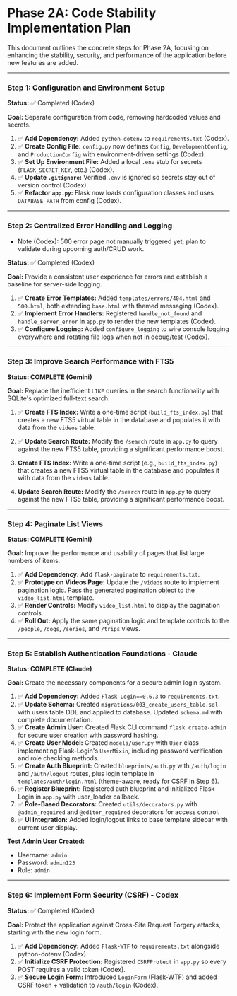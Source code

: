 # Phase 2A: Code Stability Implementation Plan

This document outlines the concrete steps for Phase 2A, focusing on enhancing the stability, security, and performance of the application before new features are added.

---

### Step 1: Configuration and Environment Setup

**Status:** ✅ Completed (Codex)

**Goal:** Separate configuration from code, removing hardcoded values and secrets.

1. ✅ **Add Dependency:** Added `python-dotenv` to `requirements.txt` (Codex).
2. ✅ **Create Config File:** `config.py` now defines `Config`, `DevelopmentConfig`, and `ProductionConfig` with environment-driven settings (Codex).
3. ✅ **Set Up Environment File:** Added a local `.env` stub for secrets (`FLASK_SECRET_KEY`, etc.) (Codex).
4. ✅ **Update `.gitignore`:** Verified `.env` is ignored so secrets stay out of version control (Codex).
5. ✅ **Refactor `app.py`:** Flask now loads configuration classes and uses `DATABASE_PATH` from config (Codex).

---

### Step 2: Centralized Error Handling and Logging

- Note (Codex): 500 error page not manually triggered yet; plan to validate during upcoming auth/CRUD work.


**Status:** ✅ Completed (Codex)

**Goal:** Provide a consistent user experience for errors and establish a baseline for server-side logging.

1. ✅ **Create Error Templates:** Added `templates/errors/404.html` and `500.html`, both extending `base.html` with themed messaging (Codex).
2. ✅ **Implement Error Handlers:** Registered `handle_not_found` and `handle_server_error` in `app.py` to render the new templates (Codex).
3. ✅ **Configure Logging:** Added `configure_logging` to wire console logging everywhere and rotating file logs when not in debug/test (Codex).

---

### Step 3: Improve Search Performance with FTS5

**Status: COMPLETE (Gemini)**

**Goal:** Replace the inefficient `LIKE` queries in the search functionality with SQLite's optimized full-text search.

1.  ✅ **Create FTS Index:** Write a one-time script (`build_fts_index.py`) that creates a new FTS5 virtual table in the database and populates it with data from the `videos` table.
2.  ✅ **Update Search Route:** Modify the `/search` route in `app.py` to query against the new FTS5 table, providing a significant performance boost.

1.  **Create FTS Index:** Write a one-time script (e.g., `build_fts_index.py`) that creates a new FTS5 virtual table in the database and populates it with data from the `videos` table.
2.  **Update Search Route:** Modify the `/search` route in `app.py` to query against the new FTS5 table, providing a significant performance boost.

---

### Step 4: Paginate List Views

**Status: COMPLETE (Gemini)**

**Goal:** Improve the performance and usability of pages that list large numbers of items.

1.  ✅ **Add Dependency:** Add `flask-paginate` to `requirements.txt`.
2.  ✅ **Prototype on Videos Page:** Update the `/videos` route to implement pagination logic. Pass the generated pagination object to the `video_list.html` template.
3.  ✅ **Render Controls:** Modify `video_list.html` to display the pagination controls.
4.  ✅ **Roll Out:** Apply the same pagination logic and template controls to the `/people`, `/dogs`, `/series`, and `/trips` views.

---

### Step 5: Establish Authentication Foundations - Claude

**Status: COMPLETE (Claude)**

**Goal:** Create the necessary components for a secure admin login system.

1.  ✅ **Add Dependency:** Added `Flask-Login==0.6.3` to `requirements.txt`.
2.  ✅ **Update Schema:** Created `migrations/003_create_users_table.sql` with users table DDL and applied to database. Updated `schema.md` with complete documentation.
3.  ✅ **Create Admin User:** Created Flask CLI command `flask create-admin` for secure user creation with password hashing.
4.  ✅ **Create User Model:** Created `models/user.py` with `User` class implementing Flask-Login's `UserMixin`, including password verification and role checking methods.
5.  ✅ **Create Auth Blueprint:** Created `blueprints/auth.py` with `/auth/login` and `/auth/logout` routes, plus login template in `templates/auth/login.html` (theme-aware, ready for CSRF in Step 6).
6.  ✅ **Register Blueprint:** Registered auth blueprint and initialized Flask-Login in `app.py` with user_loader callback.
7.  ✅ **Role-Based Decorators:** Created `utils/decorators.py` with `@admin_required` and `@editor_required` decorators for access control.
8.  ✅ **UI Integration:** Added login/logout links to base template sidebar with current user display.

**Test Admin User Created:**
- Username: `admin`
- Password: `admin123`
- Role: `admin`

---

### Step 6: Implement Form Security (CSRF) - Codex

**Status:** ✅ Completed (Codex)

**Goal:** Protect the application against Cross-Site Request Forgery attacks, starting with the new login form.

1. ✅ **Add Dependency:** Added `Flask-WTF` to `requirements.txt` alongside python-dotenv (Codex).
2. ✅ **Initialize CSRF Protection:** Registered `CSRFProtect` in `app.py` so every POST requires a valid token (Codex).
3. ✅ **Secure Login Form:** Introduced `LoginForm` (Flask-WTF) and added CSRF token + validation to `/auth/login` (Codex).
